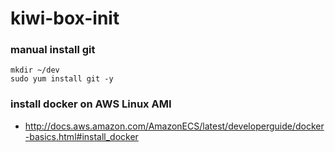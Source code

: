 # kiwi-box-init

### manual install git
```
mkdir ~/dev
sudo yum install git -y
```

### install docker on AWS Linux AMI
* http://docs.aws.amazon.com/AmazonECS/latest/developerguide/docker-basics.html#install_docker